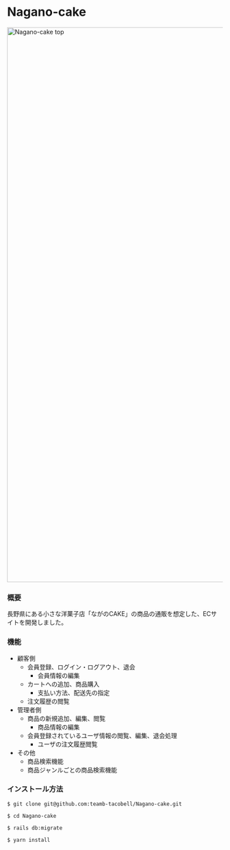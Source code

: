 # Nagano-cake
<img width="1293" alt="Nagano-cake top" src="https://user-images.githubusercontent.com/123624971/226805920-33a4b4b8-24d6-4ccf-af49-a11bc64084b0.png">

### 概要
長野県にある小さな洋菓子店「ながのCAKE」の商品の通販を想定した、ECサイトを開発しました。

### 機能
- 顧客側
  - 会員登録、ログイン・ログアウト、退会
    - 会員情報の編集 
  - カートへの追加、商品購入
    - 支払い方法、配送先の指定
  - 注文履歴の閲覧
- 管理者側
  - 商品の新規追加、編集、閲覧
    - 商品情報の編集
  - 会員登録されているユーザ情報の閲覧、編集、退会処理
    - ユーザの注文履歴閲覧
- その他
  - 商品検索機能
  - 商品ジャンルごとの商品検索機能

### インストール方法
~~~
$ git clone git@github.com:teamb-tacobell/Nagano-cake.git
~~~
~~~
$ cd Nagano-cake
~~~
~~~
$ rails db:migrate
~~~
~~~
$ yarn install
~~~